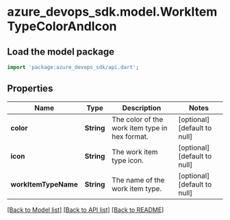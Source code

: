 # azure_devops_sdk.model.WorkItemTypeColorAndIcon

## Load the model package
```dart
import 'package:azure_devops_sdk/api.dart';
```

## Properties
Name | Type | Description | Notes
------------ | ------------- | ------------- | -------------
**color** | **String** | The color of the work item type in hex format. | [optional] [default to null]
**icon** | **String** | The work item type icon. | [optional] [default to null]
**workItemTypeName** | **String** | The name of the work item type. | [optional] [default to null]

[[Back to Model list]](../README.md#documentation-for-models) [[Back to API list]](../README.md#documentation-for-api-endpoints) [[Back to README]](../README.md)


